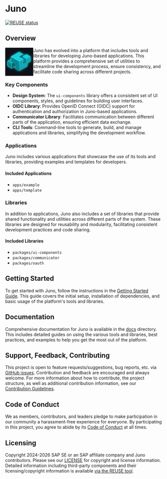 # Juno

[![REUSE status](https://api.reuse.software/badge/github.com/cloudoperators/juno)](https://api.reuse.software/info/github.com/cloudoperators/juno)

## Overview

<a href="https://github.com/cloudoperators/juno"><img align="left" width="90" height="90" src="./assets/logos/JUNO_logo_github.png"></a>

Juno has evolved into a platform that includes tools and libraries for developing Juno-based applications. This platform provides a comprehensive set of utilities to streamline the development process, ensure consistency, and facilitate code sharing across different projects.

### Key Components

- **Design System**: The `ui-components` library offers a consistent set of UI components, styles, and guidelines for building user interfaces.
- **OIDC Library**: Provides OpenID Connect (OIDC) support for authentication and authorization in Juno-based applications.
- **Communicator Library**: Facilitates communication between different parts of the application, ensuring efficient data exchange.
- **CLI Tools**: Command-line tools to generate, build, and manage applications and libraries, simplifying the development workflow.

### Applications

Juno includes various applications that showcase the use of its tools and libraries, providing examples and templates for developers.

#### Included Applications

- `apps/example`
- `apps/template`

### Libraries

In addition to applications, Juno also includes a set of libraries that provide shared functionality and utilities across different parts of the system. These libraries are designed for reusability and modularity, facilitating consistent development practices and code sharing.

#### Included Libraries

- `packages/ui-components`
- `packages/communicator`
- `packages/oauth`

## Getting Started

To get started with Juno, follow the instructions in the [Getting Started Guide](docs/getting-started.md). This guide covers the initial setup, installation of dependencies, and basic usage of the platform's tools and libraries.

## Documentation

Comprehensive documentation for Juno is available in the [docs](docs) directory. This includes detailed guides on using the various tools and libraries, best practices, and examples to help you get the most out of the platform.

## Support, Feedback, Contributing

This project is open to feature requests/suggestions, bug reports, etc. via [GitHub issues](https://github.com/cloudoperators/juno/issues). Contribution and feedback are encouraged and always welcome. For more information about how to contribute, the project structure, as well as additional contribution information, see our [Contribution Guidelines](CONTRIBUTING.md).

## Code of Conduct

We as members, contributors, and leaders pledge to make participation in our community a harassment-free experience for everyone. By participating in this project, you agree to abide by its [Code of Conduct](https://github.com/SAP/.github/blob/main/CODE_OF_CONDUCT.md) at all times.

## Licensing

Copyright 2024-2026 SAP SE or an SAP affiliate company and Juno contributors. Please see our [LICENSE](LICENSE) for copyright and license information. Detailed information including third-party components and their licensing/copyright information is available [via the REUSE tool](https://api.reuse.software/info/github.com/cloudoperators/juno).
